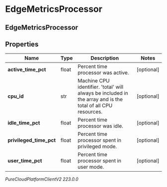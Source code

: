 # EdgeMetricsProcessor

## EdgeMetricsProcessor

## Properties

|Name | Type | Description | Notes|
|------------ | ------------- | ------------- | -------------|
| **active_time_pct** | float | Percent time processor was active. | [optional] |
| **cpu_id** | str | Machine CPU identifier. &#39;total&#39; will always be included in the array and is the total of all CPU resources. | [optional] |
| **idle_time_pct** | float | Percent time processor was idle. | [optional] |
| **privileged_time_pct** | float | Percent time processor spent in privileged mode. | [optional] |
| **user_time_pct** | float | Percent time processor spent in user mode. | [optional] |



_PureCloudPlatformClientV2 223.0.0_
